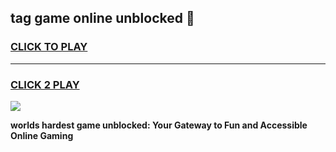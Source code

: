 
## tag game online unblocked 👋
<h3>
<a href="https://premium.freeplayer.one?title=tag_game_online_unblocked&ref=13F">CLICK TO PLAY</a></h3>
<hr>

<h3>
<a href="https://premium.freeplayer.one?title=tag_game_online_unblocked&ref=13F">CLICK 2 PLAY</a>
  
</h3>

<a href="https://premium.freeplayer.one?title=tag_game_online_unblocked&ref=12F/"><img src="https://clearcache.store/games.png"></a>


**worlds hardest game unblocked: Your Gateway to Fun and Accessible Online Gaming**
